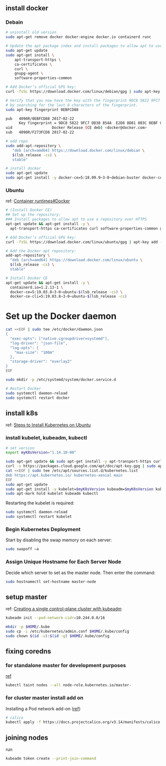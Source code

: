 #
## install docker

### Debain
```bash
# uninstall old version
sudo apt-get remove docker docker-engine docker.io containerd runc

# Update the apt package index and install packages to allow apt to use a repository over HTTPS:
sudo apt-get update
sudo apt-get install \
    apt-transport-https \
    ca-certificates \
    curl \
    gnupg-agent \
    software-properties-common

# Add Docker’s official GPG key:
curl -fsSL https://download.docker.com/linux/debian/gpg | sudo apt-key add -

# Verify that you now have the key with the fingerprint 9DC8 5822 9FC7 DD38 854A E2D8 8D81 803C 0EBF CD88,
# by searching for the last 8 characters of the fingerprint.
sudo apt-key fingerprint 0EBFCD88

pub   4096R/0EBFCD88 2017-02-22
      Key fingerprint = 9DC8 5822 9FC7 DD38 854A  E2D8 8D81 803C 0EBF CD88
uid                  Docker Release (CE deb) <docker@docker.com>
sub   4096R/F273FCD8 2017-02-22

# add repo
sudo add-apt-repository \
   "deb [arch=amd64] https://download.docker.com/linux/debian \
   $(lsb_release -cs) \
   stable"

# install docker
sudo apt-get update
sudo apt-get install -y docker-ce=5:18.09.9~3-0~debian-buster docker-ce-cli=5:18.09.9~3-0~debian-buster containerd.io
```

### Ubuntu
ref: [Container runtimes#Docker](https://kubernetes.io/docs/setup/production-environment/container-runtimes/#docker)
```bash
# (Install Docker CE)
## Set up the repository:
### Install packages to allow apt to use a repository over HTTPS
apt-get update && apt-get install -y \
  apt-transport-https ca-certificates curl software-properties-common gnupg2

# Add Docker’s official GPG key:
curl -fsSL https://download.docker.com/linux/ubuntu/gpg | apt-key add -

# Add the Docker apt repository:
add-apt-repository \
  "deb [arch=amd64] https://download.docker.com/linux/ubuntu \
  $(lsb_release -cs) \
  stable"

# Install Docker CE
apt-get update && apt-get install -y \
  containerd.io=1.2.13-1 \
  docker-ce=5:19.03.8~3-0~ubuntu-$(lsb_release -cs) \
  docker-ce-cli=5:19.03.8~3-0~ubuntu-$(lsb_release -cs)
```

# Set up the Docker daemon
```bash
cat <<EOF | sudo tee /etc/docker/daemon.json
{
  "exec-opts": ["native.cgroupdriver=systemd"],
  "log-driver": "json-file",
  "log-opts": {
    "max-size": "100m"
  },
  "storage-driver": "overlay2"
}
EOF

sudo mkdir -p /etc/systemd/system/docker.service.d

# Restart Docker
sudo systemctl daemon-reload
sudo systemctl restart docker
```

## install k8s
ref: [Steps to Install Kubernetes on Ubuntu](https://phoenixnap.com/kb/install-kubernetes-on-ubuntu)

### install kubelet, kubeadm, kubectl
```bash
# set version
export myK8sVersion="1.14.10-00"

sudo apt-get update && sudo apt-get install -y apt-transport-https curl
curl -s https://packages.cloud.google.com/apt/doc/apt-key.gpg | sudo apt-key add -
cat <<EOF | sudo tee /etc/apt/sources.list.d/kubernetes.list
deb https://apt.kubernetes.io/ kubernetes-xenial main
EOF
sudo apt-get update
sudo apt-get install -y kubelet=$myK8sVersion kubeadm=$myK8sVersion kubectl=$myK8sVersion
sudo apt-mark hold kubelet kubeadm kubectl
```

Restarting the kubelet is required:
```bash
sudo systemctl daemon-reload
sudo systemctl restart kubelet
```

### Begin Kubernetes Deployment

Start by disabling the swap memory on each server:
```bash
sudo swapoff –a
```

### Assign Unique Hostname for Each Server Node 

Decide which server to set as the master node. Then enter the command:
```bash
sudo hostnamectl set-hostname master-node
```

## setup master
ref: [Creating a single control-plane cluster with kubeadm](https://kubernetes.io/docs/setup/production-environment/tools/kubeadm/create-cluster-kubeadm/)
```bash
kubeadm init --pod-network-cidr=10.244.0.0/16

mkdir -p $HOME/.kube
sudo cp -i /etc/kubernetes/admin.conf $HOME/.kube/config
sudo chown $(id -u):$(id -g) $HOME/.kube/config
```

## fixing coredns

### for standalone master for development purposes
[ref](https://kubernetes.io/docs/setup/production-environment/tools/kubeadm/create-cluster-kubeadm/#control-plane-node-isolation)
```bash
kubectl taint nodes --all node-role.kubernetes.io/master-
```

### for cluster master install add on
Installing a Pod network add-on ([ref](https://kubernetes.io/docs/setup/production-environment/tools/kubeadm/create-cluster-kubeadm/#pod-network))
```bash
# calico
kubectl apply -f https://docs.projectcalico.org/v3.14/manifests/calico.yaml
```

## joining nodes
run
```bash
kubeadm token create --print-join-command
```
